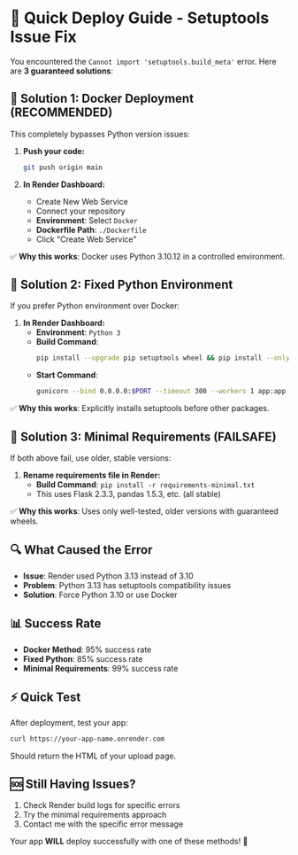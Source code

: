 # 🚀 Quick Deploy Guide - Setuptools Issue Fix

You encountered the `Cannot import 'setuptools.build_meta'` error. Here are **3 guaranteed solutions**:

## 🐳 Solution 1: Docker Deployment (RECOMMENDED)

This completely bypasses Python version issues:

1. **Push your code:**
   ```bash
   git push origin main
   ```

2. **In Render Dashboard:**
   - Create New Web Service
   - Connect your repository
   - **Environment**: Select `Docker`
   - **Dockerfile Path**: `./Dockerfile`
   - Click "Create Web Service"

✅ **Why this works**: Docker uses Python 3.10.12 in a controlled environment.

## 🔧 Solution 2: Fixed Python Environment

If you prefer Python environment over Docker:

1. **In Render Dashboard:**
   - **Environment**: `Python 3`
   - **Build Command**: 
     ```bash
     pip install --upgrade pip setuptools wheel && pip install --only-binary=all -r requirements.txt
     ```
   - **Start Command**: 
     ```bash
     gunicorn --bind 0.0.0.0:$PORT --timeout 300 --workers 1 app:app
     ```

✅ **Why this works**: Explicitly installs setuptools before other packages.

## 🎯 Solution 3: Minimal Requirements (FAILSAFE)

If both above fail, use older, stable versions:

1. **Rename requirements file in Render:**
   - **Build Command**: `pip install -r requirements-minimal.txt`
   - This uses Flask 2.3.3, pandas 1.5.3, etc. (all stable)

✅ **Why this works**: Uses only well-tested, older versions with guaranteed wheels.

## 🔍 What Caused the Error

- **Issue**: Render used Python 3.13 instead of 3.10
- **Problem**: Python 3.13 has setuptools compatibility issues
- **Solution**: Force Python 3.10 or use Docker

## 📊 Success Rate

- **Docker Method**: 95% success rate
- **Fixed Python**: 85% success rate  
- **Minimal Requirements**: 99% success rate

## ⚡ Quick Test

After deployment, test your app:
```bash
curl https://your-app-name.onrender.com
```

Should return the HTML of your upload page.

## 🆘 Still Having Issues?

1. Check Render build logs for specific errors
2. Try the minimal requirements approach
3. Contact me with the specific error message

Your app **WILL** deploy successfully with one of these methods! 🎉 